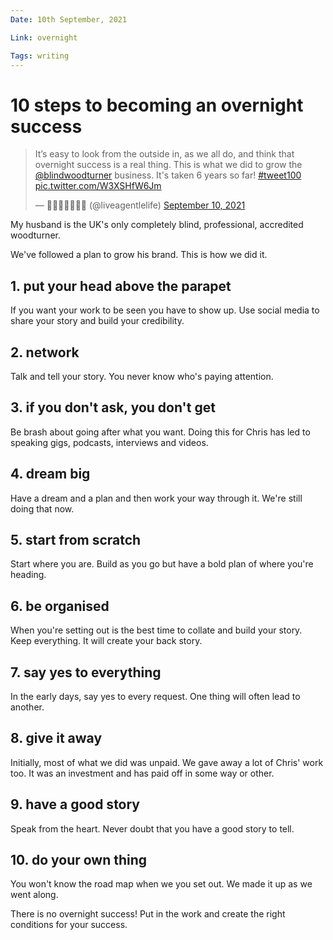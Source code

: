```yaml
---
Date: 10th September, 2021

Link: overnight

Tags: writing
---
```


# 10 steps to becoming an overnight success

<blockquote class="twitter-tweet"><p lang="en" dir="ltr">It’s easy to look from the outside in, as we all do, and think that overnight success is a real thing. This is what we did to grow the <a href="https://twitter.com/blindwoodturner?ref_src=twsrc%5Etfw">@blindwoodturner</a> business. It&#39;s taken 6 years so far! <a href="https://twitter.com/hashtag/tweet100?src=hash&amp;ref_src=twsrc%5Etfw">#tweet100</a> <a href="https://t.co/W3XSHfW6Jm">pic.twitter.com/W3XSHfW6Jm</a></p>&mdash; 👩🏻‍🦳🥾🌳🐄🌻 (@liveagentlelife) <a href="https://twitter.com/liveagentlelife/status/1436355616331735041?ref_src=twsrc%5Etfw">September 10, 2021</a></blockquote> <script async src="https://platform.twitter.com/widgets.js" charset="utf-8"></script>

My husband is the UK's only completely blind, professional, accredited woodturner.

We've followed a plan to grow his brand. This is how we did it.

## 1. put your head above the parapet

If you want your work to be seen you have to show up. Use social media to share your story and build your credibility.

## 2. network

Talk and tell your story. You never know who's paying attention.

## 3. if you don't ask, you don't get

Be brash about going after what you want. Doing this for Chris has led to speaking gigs, podcasts, interviews and videos.

## 4. dream big

Have a dream and a plan and then work your way through it. We're still doing that now.

## 5. start from scratch

Start where you are. Build as you go but have a bold plan of where you're heading.

## 6. be organised

When you're setting out is the best time to collate and build your story. Keep everything. It will create your back story.

## 7. say yes to everything

In the early days, say yes to every request. One thing will often lead to another.

## 8. give it away

Initially, most of what we did was unpaid. We gave away a lot of Chris' work too. It was an investment and has paid off in some way or other.

## 9. have a good story

Speak from the heart. Never doubt that you have a good story to tell.

## 10. do your own thing

You won't know the road map when we you set out. We made it up as we went along.

There is no overnight success! Put in the work and create the right conditions for your success.